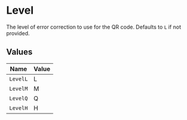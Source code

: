 # Level

The level of error correction to use for the QR code. Defaults to `L` if not provided.


## Values

| Name     | Value    |
| -------- | -------- |
| `LevelL` | L        |
| `LevelM` | M        |
| `LevelQ` | Q        |
| `LevelH` | H        |